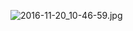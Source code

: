 ![2016-11-20_10-46-59.jpg](https://cdn.uptmr.com/upupmo-article/mac/basic/mac-system-40-change-dock.png)
